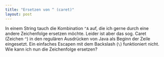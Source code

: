 ```yaml
---
title: "Ersetzen von ^ (caret)"
layout: post
---
```

In einem String tauch die Kombination `^A` auf, die ich gerne durch eine andere Zeichenfolge ersetzen möchte. Leider ist aber das sog. Caret (Zeichen `^`) in den regulären Ausdrücken von Java als Beginn der Zeile eingesetzt. Ein einfaches Escapen mit dem Backslash (`\`) funktioniert nicht. Wie kann ich nun die Zeichenfolge ersetzen?
